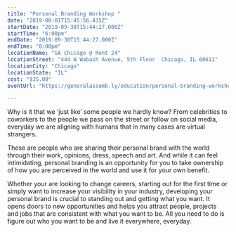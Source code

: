 ```yaml
---
title: "Personal Branding Workshop "
date: "2019-08-01T15:45:56.435Z"
startDate: "2019-09-30T15:44:27.000Z"
startTime: "6:00pm"
endDate: "2019-09-30T15:44:27.000Z"
endTime: "8:00pm"
locationName: "GA Chicago @ Rent 24"
locationStreet: "444 N Wabash Avenue, 5th Floor  Chicago, IL 60611"
locationCity: "Chicago"
locationState: "IL"
cost: "$35.00"
eventUrl: "https://generalassemb.ly/education/personal-branding-workshop/chicago/78494"

---
```


Why is it that we ‘just like’ some people we hardly know? From celebrities to coworkers to the people we pass on the street or follow on social media, everyday we are aligning with humans that in many cases are virtual strangers.

These are people who are sharing their personal brand with the world through their work, opinions, dress, speech and art. And while it can feel intimidating, personal branding is an opportunity for you to take ownership of how you are perceived in the world and use it for your own benefit.

Whether your are looking to change careers, starting out for the first time or simply want to increase your visibility in your industry, developing your personal brand is crucial to standing out and getting what you want. It opens doors to new opportunities and helps you attract people, projects and jobs that are consistent with what you want to be. All you need to do is figure out who you want to be and live it everywhere, everyday.



